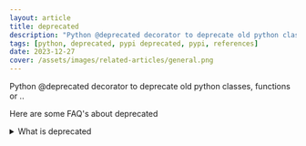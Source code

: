 ```yaml
---
layout: article
title: deprecated
description: "Python @deprecated decorator to deprecate old python classes, functions or .."
tags: [python, deprecated, pypi deprecated, pypi, references]
date: 2023-12-27
cover: /assets/images/related-articles/general.png
---
```


Python @deprecated decorator to deprecate old python classes, functions or ..

Here are some FAQ's about deprecated
<details>
<summary>What is deprecated</summary>
Python @deprecated decorator to deprecate old python classes, functions or ..
</details>
